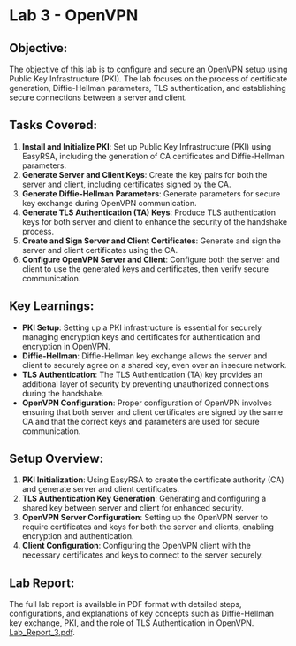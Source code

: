 # Lab 3 - OpenVPN

## Objective:
The objective of this lab is to configure and secure an OpenVPN setup using Public Key Infrastructure (PKI). The lab focuses on the process of certificate generation, Diffie-Hellman parameters, TLS authentication, and establishing secure connections between a server and client.

## Tasks Covered:
1. **Install and Initialize PKI**: Set up Public Key Infrastructure (PKI) using EasyRSA, including the generation of CA certificates and Diffie-Hellman parameters.
2. **Generate Server and Client Keys**: Create the key pairs for both the server and client, including certificates signed by the CA.
3. **Generate Diffie-Hellman Parameters**: Generate parameters for secure key exchange during OpenVPN communication.
4. **Generate TLS Authentication (TA) Keys**: Produce TLS authentication keys for both server and client to enhance the security of the handshake process.
5. **Create and Sign Server and Client Certificates**: Generate and sign the server and client certificates using the CA.
6. **Configure OpenVPN Server and Client**: Configure both the server and client to use the generated keys and certificates, then verify secure communication.

## Key Learnings:
- **PKI Setup**: Setting up a PKI infrastructure is essential for securely managing encryption keys and certificates for authentication and encryption in OpenVPN.
- **Diffie-Hellman**: Diffie-Hellman key exchange allows the server and client to securely agree on a shared key, even over an insecure network.
- **TLS Authentication**: The TLS Authentication (TA) key provides an additional layer of security by preventing unauthorized connections during the handshake.
- **OpenVPN Configuration**: Proper configuration of OpenVPN involves ensuring that both server and client certificates are signed by the same CA and that the correct keys and parameters are used for secure communication.

## Setup Overview:
1. **PKI Initialization**: Using EasyRSA to create the certificate authority (CA) and generate server and client certificates.
2. **TLS Authentication Key Generation**: Generating and configuring a shared key between server and client for enhanced security.
3. **OpenVPN Server Configuration**: Setting up the OpenVPN server to require certificates and keys for both the server and clients, enabling encryption and authentication.
4. **Client Configuration**: Configuring the OpenVPN client with the necessary certificates and keys to connect to the server securely.

## Lab Report:
The full lab report is available in PDF format with detailed steps, configurations, and explanations of key concepts such as Diffie-Hellman key exchange, PKI, and the role of TLS Authentication in OpenVPN. [Lab_Report_3.pdf](Lab_Report_3.pdf).
